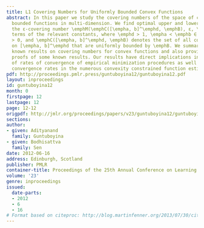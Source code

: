 ```yaml
---
title: L1 Covering Numbers for Uniformly Bounded Convex Functions
abstract: In this paper we study the covering numbers of the space of convex and uniformly
  bounded functions in multi-dimension. We find optimal upper and lower bounds for
  the ε-covering number \emphM(\emphC([\empha, b]^\emphd, \emphB), ε, \emphL_1) in
  terms of the relevant constants, where \emphd > 1, \empha < \emphb ∈ \emphR, \emphB
  > 0, and \emphC([\empha, b]^\emphd, \emphB) denotes the set of all convex functions
  on [\empha, b]^\emphd that are uniformly bounded by \emphB. We summarize previously
  known results on covering numbers for convex functions and also provide alternate
  proofs of some known results. Our results have direct implications in the study
  of rates of convergence of empirical minimization procedures as well as optimal
  convergence rates in the numerous convexity constrained function estimation problems.
pdf: http://proceedings.pmlr.press/guntuboyina12/guntuboyina12.pdf
layout: inproceedings
id: guntuboyina12
month: 0
firstpage: 12
lastpage: 12
page: 12-12
origpdf: http://jmlr.org/proceedings/papers/v23/guntuboyina12/guntuboyina12.pdf
sections: 
author:
- given: Adityanand
  family: Guntuboyina
- given: Bodhisattva
  family: Sen
date: 2012-06-16
address: Edinburgh, Scotland
publisher: PMLR
container-title: Proceedings of the 25th Annual Conference on Learning Theory
volume: '23'
genre: inproceedings
issued:
  date-parts:
  - 2012
  - 6
  - 16
# Format based on citeproc: http://blog.martinfenner.org/2013/07/30/citeproc-yaml-for-bibliographies/
---
```

